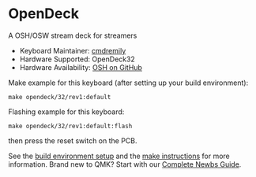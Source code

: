 # OpenDeck

A OSH/OSW stream deck for streamers

* Keyboard Maintainer: [cmdremily](https://github.com/cmdremily/)
* Hardware Supported: OpenDeck32
* Hardware Availability: [OSH on GitHub](https://github.com/cmdremily/OpenDeck)

Make example for this keyboard (after setting up your build environment):

    make opendeck/32/rev1:default
	
Flashing example for this keyboard:

    make opendeck/32/rev1:default:flash

then press the reset switch on the PCB.
	
See the [build environment setup](https://docs.qmk.fm/#/getting_started_build_tools) and the [make instructions](https://docs.qmk.fm/#/getting_started_make_guide) for more information. Brand new to QMK? Start with our [Complete Newbs Guide](https://docs.qmk.fm/#/newbs).
